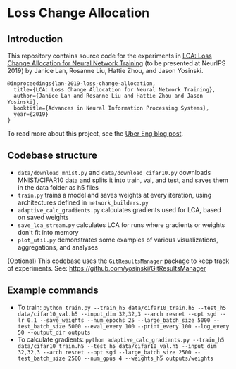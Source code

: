 # Loss Change Allocation

## Introduction
This repository contains source code for the experiments in [LCA: Loss Change Allocation for Neural Network Training](https://arxiv.org/abs/1909.01440) (to be presented at NeurIPS 2019) by Janice Lan, Rosanne Liu, Hattie Zhou, and Jason Yosinski.

```
@inproceedings{lan-2019-loss-change-allocation,
  title={LCA: Loss Change Allocation for Neural Network Training},
  author={Janice Lan and Rosanne Liu and Hattie Zhou and Jason Yosinski},
  booktitle={Advances in Neural Information Processing Systems},
  year={2019}
}
```

To read more about this project, see the [Uber Eng blog post](https://eng.uber.com/loss-change-allocation).

## Codebase structure

* `data/download_mnist.py` and `data/download_cifar10.py` downloads MNIST/CIFAR10 data and splits it into train, val, and test, and saves them in the data folder as h5 files
* `train.py` trains a model and saves weights at every iteration, using architectures defined in `network_builders.py`
* `adaptive_calc_gradients.py` calculates gradients used for LCA, based on saved weights
* `save_lca_stream.py` calculates LCA for runs where gradients or weights don't fit into memory
* `plot_util.py` demonstrates some examples of various visualizations, aggregations, and analyses

(Optional) This codebase uses the `GitResultsManager` package to keep track of experiments. See: https://github.com/yosinski/GitResultsManager


## Example commands

* To train: `python train.py --train_h5 data/cifar10_train.h5 --test_h5 data/cifar10_val.h5 --input_dim 32,32,3 --arch resnet --opt sgd --lr 0.1 --save_weights --num_epochs 25 --large_batch_size 5000 --test_batch_size 5000 --eval_every 100 --print_every 100 --log_every 50 --output_dir outputs`
* To calculate gradients: `python adaptive_calc_gradients.py --train_h5 data/cifar10_train.h5 --test_h5 data/cifar10_val.h5 --input_dim 32,32,3 --arch resnet --opt sgd --large_batch_size 2500 --test_batch_size 2500 --num_gpus 4 --weights_h5 outputs/weights`
